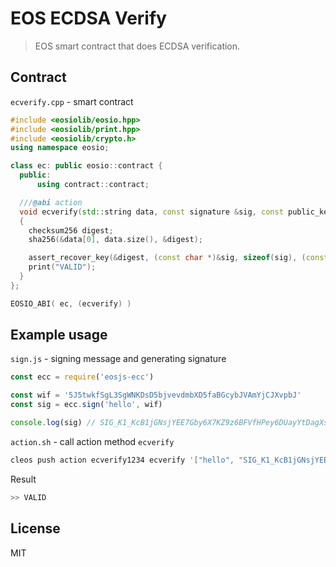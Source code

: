 # EOS ECDSA Verify

> EOS smart contract that does ECDSA verification.

## Contract

`ecverify.cpp` - smart contract

```cpp
#include <eosiolib/eosio.hpp>
#include <eosiolib/print.hpp>
#include <eosiolib/crypto.h>
using namespace eosio;

class ec: public eosio::contract {
  public:
      using contract::contract;

  ///@abi action
  void ecverify(std::string data, const signature &sig, const public_key &pk)
  {
    checksum256 digest;
    sha256(&data[0], data.size(), &digest);

    assert_recover_key(&digest, (const char *)&sig, sizeof(sig), (const char *)&pk, sizeof(pk));
    print("VALID");
  }
};

EOSIO_ABI( ec, (ecverify) )
```

## Example usage

`sign.js` - signing message and generating signature


```js
const ecc = require('eosjs-ecc')

const wif = '5J5twkfSgL3SgWNKDsD5bjvevdmbXD5faBGcybJVAmYjCJXvpbJ'
const sig = ecc.sign('hello', wif)

console.log(sig) // SIG_K1_KcB1jGNsjYEE7Gby6X7KZ9z6BFVfHPey6DUayYtDagXsbzr4Tbfpq5TS2JvYzs3oMg9QGAugTyGXoTVe7DujeXpDX5KYfJ
```

`action.sh` - call action method `ecverify`

```bash
cleos push action ecverify1234 ecverify '["hello", "SIG_K1_KcB1jGNsjYEE7Gby6X7KZ9z6BFVfHPey6DUayYtDagXsbzr4Tbfpq5TS2JvYzs3oMg9QGAugTyGXoTVe7DujeXpDX5KYfJ", "EOS5nKgVwRvRnjf4tyViZ61iydQ6CiFMoURta36RUk9hxi5wpAkLb"]' -p myaccount123@active
```

Result

```bash
>> VALID
```

## License

MIT
